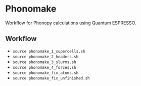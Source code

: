 # Phonomake

Workflow for Phonopy calculations using Quantum ESPRESSO.

## Workflow

- `source phonomake_1_supercells.sh`
- `source phonomake_2_headers.sh`
- `source phonomake_3_slurms.sh`
- `source phonomake_4_forces.sh`
- `source phonomake_fix_atoms.sh`
- `source phonomake_fix_unfinished.sh`
